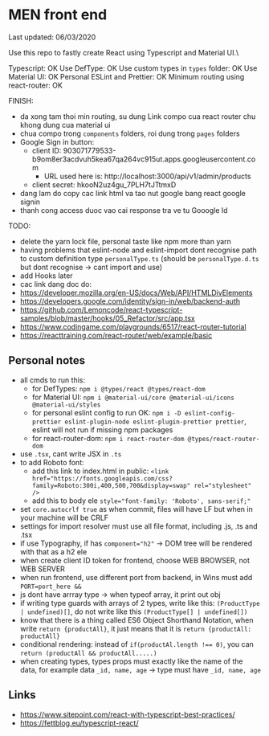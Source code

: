 # MEN front end

Last updated: 06/03/2020

Use this repo to fastly create React using Typescript and Material UI.\

Typescript: OK
Use DefType: OK
Use custom types in `types` folder: OK
Use Material UI: OK
Personal ESLint and Prettier: OK
Minimum routing using react-router: OK

FINISH:

- da xong tam thoi min routing, su dung Link compo cua react router chu khong dung cua material ui
- chua compo trong `components` folders, roi dung trong `pages` folders
- Google Sign in button:
  - client ID: 903071779533-b9om8er3acdvuh5kea67qa264vc915ut.apps.googleusercontent.com
    - URL used here is: http://localhost:3000/api/v1/admin/products
  - client secret: hkooN2uz4gu_7PLH7tJTtmxD
- dang lam do copy cac link html va tao nut google bang react google signin
- thanh cong access duoc vao cai response tra ve tu Gooogle Id

TODO:

- delete the yarn lock file, personal taste like npm more than yarn
- having problems that eslint-node and eslint-import dont recognise path to custom definition type `personalType.ts` (should be `personalType.d.ts` but dont recognise -> cant import and use)
- add Hooks later
- cac link dang doc do:
- https://developer.mozilla.org/en-US/docs/Web/API/HTMLDivElements
- https://developers.google.com/identity/sign-in/web/backend-auth
- https://github.com/Lemoncode/react-typescript-samples/blob/master/hooks/05_Refactor/src/app.tsx
- https://www.codingame.com/playgrounds/6517/react-router-tutorial
- https://reacttraining.com/react-router/web/example/basic

## Personal notes

- all cmds to run this:
  - for DefTypes: `npm i @types/react @types/react-dom`
  - for Material UI: `npm i @material-ui/core @material-ui/icons @material-ui/styles`
  - for personal eslint config to run OK: `npm i -D eslint-config-prettier eslint-plugin-node eslint-plugin-prettier prettier`, eslint will not run if missing npm packages
  - for react-router-dom: `npm i react-router-dom @types/react-router-dom`
- use `.tsx`, cant write JSX in `.ts`
- to add Roboto font:
  - add this link to index.html in public: `<link href="https://fonts.googleapis.com/css?family=Roboto:300i,400,500,700&display=swap" rel="stylesheet" />`
  - add this to body ele `style="font-family: 'Roboto', sans-serif;"`
- set `core.autocrlf true` as when commit, files will have LF but when in your machine will be CRLF
- settings for import resolver must use all file format, including .js, .ts and .tsx
- if use Typography, if has `component="h2"` -> DOM tree will be rendered with that as a h2 ele
- when create client ID token for frontend, choose WEB BROWSER, not WEB SERVER
- when run frontend, use different port from backend, in Wins must add `PORT=port_here &&`
- js dont have arrray type -> when typeof array, it print out obj
- if writing type guards with arrays of 2 types, write like this: `(ProductType | undefined)[]`, do not write like this `(ProductType[] | undefined[])`
- know that there is a thing called ES6 Object Shorthand Notation, when write `return {productAll}`, it just means that it is `return {productAll: productAll}`
- conditional rendering: instead of `if(productAl.length !== 0)`, you can `return (productAll && productAll.....)`
- when creating types, types props must exactly like the name of the data, for example data `_id, name, age` -> type must have `_id, name, age`

## Links

- <https://www.sitepoint.com/react-with-typescript-best-practices/>
- <https://fettblog.eu/typescript-react/>
